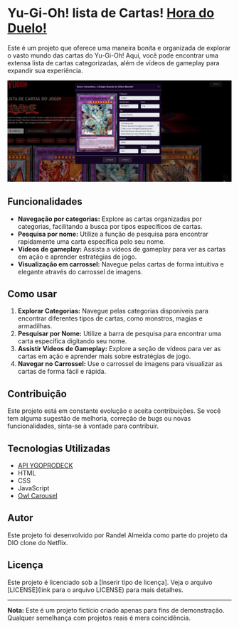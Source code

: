 # Yu-Gi-Oh! lista de Cartas! [Hora do Duelo!](https://randelsouza.github.io/netflix-clone/index.html)

Este é um projeto que oferece uma maneira bonita e organizada de explorar o vasto mundo das cartas do Yu-Gi-Oh! Aqui, você pode encontrar uma extensa lista de cartas categorizadas, além de vídeos de gameplay para expandir sua experiência.

![Functionalities](https://github.com/RandelSouza/netflix-clone/blob/main/img/yu-gi-oh.png)

## Funcionalidades

- **Navegação por categorias:** Explore as cartas organizadas por categorias, facilitando a busca por tipos específicos de cartas.
- **Pesquisa por nome:** Utilize a função de pesquisa para encontrar rapidamente uma carta específica pelo seu nome.
- **Vídeos de gameplay:** Assista a vídeos de gameplay para ver as cartas em ação e aprender estratégias de jogo.
- **Visualização em carrossel:** Navegue pelas cartas de forma intuitiva e elegante através do carrossel de imagens.

## Como usar

1. **Explorar Categorias:** Navegue pelas categorias disponíveis para encontrar diferentes tipos de cartas, como monstros, magias e armadilhas.
2. **Pesquisar por Nome:** Utilize a barra de pesquisa para encontrar uma carta específica digitando seu nome.
3. **Assistir Vídeos de Gameplay:** Explore a seção de vídeos para ver as cartas em ação e aprender mais sobre estratégias de jogo.
4. **Navegar no Carrossel:** Use o carrossel de imagens para visualizar as cartas de forma fácil e rápida.

## Contribuição

Este projeto está em constante evolução e aceita contribuições. Se você tem alguma sugestão de melhoria, correção de bugs ou novas funcionalidades, sinta-se à vontade para contribuir.

## Tecnologias Utilizadas
- [API YGOPRODECK](https://ygoprodeck.com/api-guide/)
- HTML
- CSS
- JavaScript
- [Owl Carousel](https://owlcarousel2.github.io/OwlCarousel2/)

## Autor

Este projeto foi desenvolvido por Randel Almeida como parte do projeto da DIO clone do Netflix.

## Licença

Este projeto é licenciado sob a [Inserir tipo de licença]. Veja o arquivo [LICENSE](link para o arquivo LICENSE) para mais detalhes.

---

**Nota:** Este é um projeto fictício criado apenas para fins de demonstração. Qualquer semelhança com projetos reais é mera coincidência.



